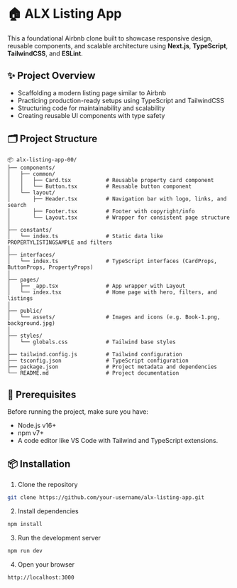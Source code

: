 # 🏠 ALX Listing App

This a foundational Airbnb clone built to showcase responsive design, reusable components, and scalable architecture using **Next.js**, **TypeScript**, **TailwindCSS**, and **ESLint**.

## ✨ Project Overview

- Scaffolding a modern listing page similar to Airbnb
- Practicing production-ready setups using TypeScript and TailwindCSS
- Structuring code for maintainability and scalability
- Creating reusable UI components with type safety

## 🗂 Project Structure

```text
📦 alx-listing-app-00/
├── components/
│   ├── common/
│   │   ├── Card.tsx           # Reusable property card component
│   │   └── Button.tsx         # Reusable button component
│   └── layout/
│       ├── Header.tsx         # Navigation bar with logo, links, and search
│       ├── Footer.tsx         # Footer with copyright/info
│       └── Layout.tsx         # Wrapper for consistent page structure
│
├── constants/
│   └── index.ts               # Static data like PROPERTYLISTINGSAMPLE and filters
│
├── interfaces/
│   └── index.ts               # TypeScript interfaces (CardProps, ButtonProps, PropertyProps)
│
├── pages/
│   ├── _app.tsx               # App wrapper with Layout
│   └── index.tsx              # Home page with hero, filters, and listings
│
├── public/
│   └── assets/                # Images and icons (e.g. Book-1.png, background.jpg)
│
├── styles/
│   └── globals.css            # Tailwind base styles
│
├── tailwind.config.js         # Tailwind configuration
├── tsconfig.json              # TypeScript configuration
├── package.json               # Project metadata and dependencies
└── README.md                  # Project documentation

```

## 🧰 Prerequisites

Before running the project, make sure you have:
- Node.js v16+
- npm v7+
- A code editor like VS Code with Tailwind and TypeScript extensions.

## 📦 Installation

1. Clone the repository
```bash
git clone https://github.com/your-username/alx-listing-app.git
```

2. Install dependencies
```bash
npm install
```

3. Run the development server
```bash
npm run dev
```

4. Open your browser
```bash
http://localhost:3000
```
